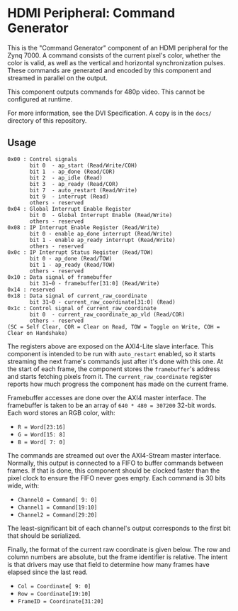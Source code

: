 # HDMI Peripheral: Command Generator

This is the "Command Generator" component of an HDMI peripheral for the Zynq
7000. A command consists of the current pixel's color, whether the color is
valid, as well as the vertical and horizontal synchronization pulses. These
commands are generated and encoded by this component and streamed in parallel on
the output.

This component outputs commands for 480p video. This cannot be configured at
runtime.

For more information, see the DVI Specification. A copy is in the `docs/`
directory of this repository.

## Usage

```
0x00 : Control signals
       bit 0  - ap_start (Read/Write/COH)
       bit 1  - ap_done (Read/COR)
       bit 2  - ap_idle (Read)
       bit 3  - ap_ready (Read/COR)
       bit 7  - auto_restart (Read/Write)
       bit 9  - interrupt (Read)
       others - reserved
0x04 : Global Interrupt Enable Register
       bit 0  - Global Interrupt Enable (Read/Write)
       others - reserved
0x08 : IP Interrupt Enable Register (Read/Write)
       bit 0 - enable ap_done interrupt (Read/Write)
       bit 1 - enable ap_ready interrupt (Read/Write)
       others - reserved
0x0c : IP Interrupt Status Register (Read/TOW)
       bit 0 - ap_done (Read/TOW)
       bit 1 - ap_ready (Read/TOW)
       others - reserved
0x10 : Data signal of framebuffer
       bit 31~0 - framebuffer[31:0] (Read/Write)
0x14 : reserved
0x18 : Data signal of current_raw_coordinate
       bit 31~0 - current_raw_coordinate[31:0] (Read)
0x1c : Control signal of current_raw_coordinate
       bit 0  - current_raw_coordinate_ap_vld (Read/COR)
       others - reserved
(SC = Self Clear, COR = Clear on Read, TOW = Toggle on Write, COH = Clear on Handshake)
```

The registers above are exposed on the AXI4-Lite slave interface. This component
is intended to be run with `auto_restart` enabled, so it starts streaming the
next frame's commands just after it's done with this one. At the start of each
frame, the component stores the `framebuffer`'s address and starts fetching
pixels from it. The `current_raw_coordinate` register reports how much progress
the component has made on the current frame.

Framebuffer accesses are done over the AXI4 master interface. The framebuffer is
taken to be an array of `640 * 480 = 307200` 32-bit words. Each word stores an
RGB color, with:

* `R = Word[23:16]`
* `G = Word[15: 8]`
* `B = Word[ 7: 0]`

The commands are streamed out over the AXI4-Stream master interface. Normally,
this output is connected to a FIFO to buffer commands between frames. If that is
done, this component should be clocked faster than the pixel clock to ensure the
FIFO never goes empty. Each command is 30 bits wide, with:

* `Channel0 = Command[ 9: 0]`
* `Channel1 = Command[19:10]`
* `Channel2 = Command[29:20]`

The least-significant bit of each channel's output corresponds to the first bit
that should be serialized.

Finally, the format of the current raw coordinate is given below. The row and
column numbers are absolute, but the frame identifier is relative. The intent is
that drivers may use that field to determine how many frames have elapsed since
the last read.

* `Col = Coordinate[ 9: 0]`
* `Row = Coordinate[19:10]`
* `FrameID = Coordinate[31:20]`
